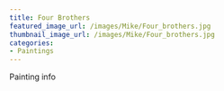 ```yaml
---
title: Four Brothers
featured_image_url: /images/Mike/Four_brothers.jpg
thumbnail_image_url: /images/Mike/Four_brothers.jpg
categories:
- Paintings
---
```

Painting info
